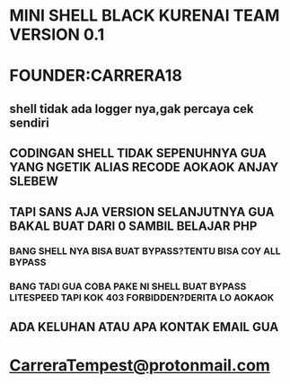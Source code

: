 # MINI SHELL BLACK KURENAI TEAM VERSION 0.1
# FOUNDER:CARRERA18

## shell tidak ada logger nya,gak percaya cek sendiri
## CODINGAN SHELL TIDAK SEPENUHNYA GUA YANG NGETIK ALIAS RECODE AOKAOK ANJAY SLEBEW
## TAPI SANS AJA VERSION SELANJUTNYA GUA BAKAL BUAT DARI 0 SAMBIL BELAJAR PHP
### BANG SHELL NYA BISA BUAT BYPASS?TENTU BISA COY ALL BYPASS
### BANG TADI GUA COBA PAKE NI SHELL BUAT BYPASS LITESPEED TAPI KOK 403 FORBIDDEN?DERITA LO AOKAOK
## ADA KELUHAN ATAU APA KONTAK EMAIL GUA
# CarreraTempest@protonmail.com
